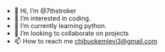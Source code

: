 - 👋 Hi, I’m @7thstroker
- 👀 I’m interested in coding.
- 🌱 I’m currently learning python.
- 💞️ I’m looking to collaborate on projects
- 📫 How to reach me chibuokemlevi3@gmail.com

<!---
7thstroker/7thstroker is a ✨ special ✨ repository because its `README.md` (this file) appears on your GitHub profile.
You can click the Preview link to take a look at your changes.
--->
